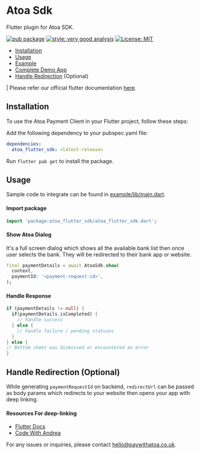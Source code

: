 # Atoa Sdk

Flutter plugin for Atoa SDK. 

[![pub package](https://img.shields.io/pub/v/atoa_flutter_sdk.svg)](https://pub.dartlang.org/packages/atoa_flutter_sdk)
[![style: very good analysis][very_good_analysis_badge]][very_good_analysis_link]
[![License: MIT][license_badge]][license_link]

- [Installation](#installation)
- [Usage](#usage)
- [Example](https://github.com/ATOAPaymentsLimited/flutter_atoa_sdk/tree/main/example)
- [Complete Demo App](demo_app/lib/main.dart)
- [Handle Redirection](#handle-redirection-optional) (Optional)

| Please refer our official flutter documentation [here](https://wiki.atoa.me/doc/atoa-flutter-penHLTJz3m).


## Installation

To use the Atoa Payment Client in your Flutter project, follow these steps:

Add the following dependency to your pubspec.yaml file:

```yaml
dependencies:
  atoa_flutter_sdk: <latest-release>
```

Run `flutter pub get` to install the package.

## Usage

Sample code to integrate can be found in [example/lib/main.dart](example/lib/main.dart).

#### Import package

```dart
import 'package:atoa_flutter_sdk/atoa_flutter_sdk.dart';
```

#### Show Atoa Dialog

It's a full screen dialog which shows all the available bank list then once user selects the bank. They will be redirected to their bank app or website.

```dart
final paymentDetails = await AtoaSdk.show(
  context,
  paymentId: '<payment-request-id>',
);
```

#### Handle Response

```dart
if (paymentDetails != null) {
  if(paymentDetails.isCompleted) {
    // handle success
  } else {
    // handle failure / pending statuses
  }
} else {
// Bottom sheet was dismissed or encountered an error
}
```

## Handle Redirection (Optional)

While generating `paymentRequestId` on backend, `redirectUrl` can be passed as body params which redirects to your website then opens your app with deep linking.

#### Resources For deep-linking
- [Flutter Docs](https://docs.flutter.dev/ui/navigation/deep-linking) 
- [Code With Andrea](https://codewithandrea.com/articles/flutter-deep-links/)

For any issues or inquiries, please contact hello@paywithatoa.co.uk.

[very_good_analysis_link]: https://pub.dev/packages/very_good_analysis
[very_good_analysis_badge]: https://img.shields.io/badge/style-very_good_analysis-B22C89.svg
[license_badge]: https://img.shields.io/badge/license-MIT-blue.svg
[license_link]: https://opensource.org/licenses/MIT

